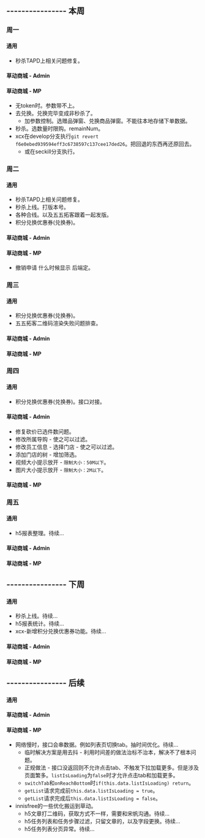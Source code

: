 ## ---------------- 本周

### 周一
#### 通用
* 秒杀TAPD上相关问题修复。
#### 草动商城 - Admin
#### 草动商城 - MP
* 无token时。参数带不上。
* 去兑换。兑换完毕变成非秒杀了。
  - 加参数控制。选赠品弹窗、兑换商品弹窗。不能往本地存储下单数据。
* 秒杀。选数量时限购。remainNum。
* xcx在develop分支执行`git revert f6e0ebed939594eff3c6738597c137cee17ded26`。把回退的东西再还原回去。
  - 或在seckill分支执行。

### 周二
#### 通用
* 秒杀TAPD上相关问题修复。
* 秒杀上线。打版本号。
* 各种合线。以及五五拓客跟着一起发版。
* 积分兑换优惠券(兑换券)。
#### 草动商城 - Admin
#### 草动商城 - MP
* 撤销申请 什么时候显示 后端定。

### 周三
#### 通用
* 积分兑换优惠券(兑换券)。
* 五五拓客二维码渲染失败问题排查。
#### 草动商城 - Admin
#### 草动商城 - MP

### 周四
#### 通用
* 积分兑换优惠券(兑换券)。接口对接。
#### 草动商城 - Admin
* 修复砍价已选件数问题。
* 修改所属导购 - 使之可以过滤。
* 修改员工信息 - 选择门店 - 使之可以过滤。
* 添加门店的树 - 增加筛选。
* 视频大小提示放开 - `限制大小：50M以下`。
* 图片大小提示放开 - `限制大小：2M以下`。
#### 草动商城 - MP

### 周五
#### 通用
* h5报表整理。待续...
#### 草动商城 - Admin
#### 草动商城 - MP

## ---------------- 下周
#### 通用
* 秒杀上线。待续...
* h5报表统计。待续...
* xcx-新增积分兑换优惠券功能。待续...
#### 草动商城 - Admin
#### 草动商城 - MP

## ---------------- 后续
#### 通用
#### 草动商城 - Admin
#### 草动商城 - MP
* 网络慢时，接口会串数据。例如列表页切换tab。抽时间优化。待续...
  - 临时解决方案是用去抖 - 利用时间差的做法治标不治本，解决不了根本问题。
  - 正规做法 - 接口没返回则不允许点击tab、不触发下拉加载更多。但是涉及页面繁多。`listIsLoading`为`false`时才允许点击tab和加载更多。
  - `switchTab`和`onReachBottom`时`if(this.data.listIsLoading) return`。
  - `getList`请求完成前`this.data.listIsLoading = true`。
  - `getList`请求完成后`this.data.listIsLoading = false`。
* innisfree的一些优化搬运到草动。
  - h5文章打二维码，获取方式不一样，需要和宋帆沟通。待续...
  - h5任务列表和任务步骤过滤，只留文章的，以及字段更换。待续...
  - h5任务列表分页异常。待续...
